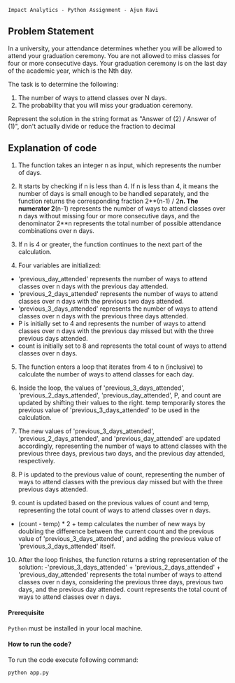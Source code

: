 `Impact Analytics - Python Assignment - Ajun Ravi`

## Problem Statement

In a university, your attendance determines whether you will be allowed to attend your graduation ceremony. 
You are not allowed to miss classes for four or more consecutive days.
Your graduation ceremony is on the last day of the academic year, which is the Nth day.

  The task is to determine the following:

1. The number of ways to attend classes over N days.
2. The probability that you will miss your graduation ceremony.

Represent the solution in the string format as "Answer of (2) / Answer of (1)", don't actually divide or reduce the fraction to decimal


## Explanation of code

1. The function takes an integer n as input, which represents the number of days.

2. It starts by checking if n is less than 4. If n is less than 4, it means the number of days is small enough to be handled separately, and the function returns the corresponding fraction 2**(n-1) / 2**n. The numerator 2**(n-1) represents the number of ways to attend classes over n days without missing four or more consecutive days, and the denominator 2**n represents the total number of possible attendance combinations over n days.

3. If n is 4 or greater, the function continues to the next part of the calculation.

4. Four variables are initialized:

- 'previous_day_attended' represents the number of ways to attend classes over n days with the previous day attended.
- 'previous_2_days_attended' represents the number of ways to attend classes over n days with the previous two days attended.
- 'previous_3_days_attended' represents the number of ways to attend classes over n days with the previous three days attended.
- P is initially set to 4 and represents the number of ways to attend classes over n days with the previous day missed but with the three previous days attended.
- count is initially set to 8 and represents the total count of ways to attend classes over n days.

5. The function enters a loop that iterates from 4 to n (inclusive) to calculate the number of ways to attend classes for each day.

6. Inside the loop, the values of 'previous_3_days_attended', 'previous_2_days_attended', 'previous_day_attended', P, and count are updated by shifting their values to the right. temp temporarily stores the previous value of 'previous_3_days_attended' to be used in the calculation.

7. The new values of 'previous_3_days_attended', 'previous_2_days_attended', and 'previous_day_attended' are updated accordingly, representing the number of ways to attend classes with the previous three days, previous two days, and the previous day attended, respectively.

8. P is updated to the previous value of count, representing the number of ways to attend classes with the previous day missed but with the three previous days attended.

9. count is updated based on the previous values of count and temp, representing the total count of ways to attend classes over n days.
- (count - temp) * 2 + temp calculates the number of new ways by doubling the difference between the current count and the previous value of 'previous_3_days_attended', and adding the previous value of 'previous_3_days_attended' itself.

10. After the loop finishes, the function returns a string representation of the solution:
-'previous_3_days_attended' + 'previous_2_days_attended' + 'previous_day_attended' represents the total number of ways to attend classes over n days, considering the previous three days, previous two days, and the previous day attended. count represents the total count of ways to attend classes over n days.




#### Prerequisite
`Python` must be installed in your local machine.

#### How to run the code?
To run the code execute following command:
```
python app.py
```

